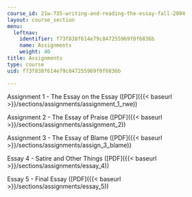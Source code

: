 ```yaml
---
course_id: 21w-735-writing-and-reading-the-essay-fall-2004
layout: course_section
menu:
  leftnav:
    identifier: f73f838f614e79c847255969f0f6836b
    name: Assignments
    weight: 40
title: Assignments
type: course
uid: f73f838f614e79c847255969f0f6836b

---
```


Assignment 1 - The Essay on the Essay ([PDF]({{< baseurl >}}/sections/assignments/assignment_1_rwe))

Assignment 2 - The Essay of Praise ([PDF]({{< baseurl >}}/sections/assignments/assignment_2))

Assignment 3 - The Essay of Blame ([PDF]({{< baseurl >}}/sections/assignments/assign_3_blame))

Essay 4 - Satire and Other Things ([PDF]({{< baseurl >}}/sections/assignments/essay_4))

Essay 5 - Final Essay ([PDF]({{< baseurl >}}/sections/assignments/essay_5))